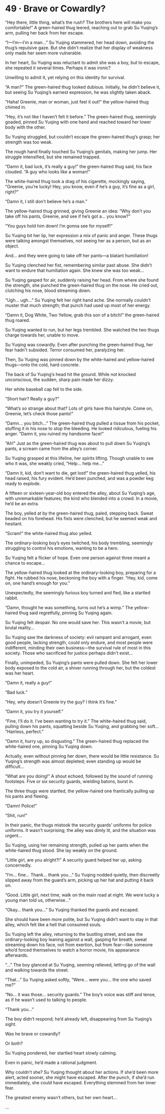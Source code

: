 # 49 · Brave or Cowardly?

“Hey there, little thing, what’s the rush? The brothers here will make you comfortable!”  A green-haired thug leered, reaching out to grab Su Yuqing’s arm, pulling her back from her escape.

“I—I’m—I’m a man…” Su Yuqing stammered, her head down, avoiding the thug’s repulsive gaze.  But she didn’t realize that her display of weakness only made her seem more vulnerable.

In her heart, Su Yuqing was reluctant to admit she was a boy, but to escape, she repeated it several times.  Perhaps it was ironic?

Unwilling to admit it, yet relying on this identity for survival.

“A man?” The green-haired thug looked dubious. Initially, he didn’t believe it, but seeing Su Yuqing’s earnest expression, he was slightly taken aback.

“Haha! Greenie, man or woman, just feel it out!” the yellow-haired thug chimed in.

“Hey, it’s not like I haven’t felt it before.”  The green-haired thug, seemingly goaded, pinned Su Yuqing with one hand and reached toward her lower body with the other.

Su Yuqing struggled, but couldn’t escape the green-haired thug’s grasp; her strength was too weak.

The rough hand finally touched Su Yuqing’s genitals, making her jump.  Her struggle intensified, but she remained trapped.

“Damn it, bad luck, it’s really a guy!” the green-haired thug said, his face clouded. “A guy who looks like a woman!”

The white-haired thug took a drag of his cigarette, mockingly saying, “Greenie, you’re lucky!  Hey, you know, even if he’s a guy, it’s fine as a girl, right?”

“Damn it, I still don’t believe he’s a man.”

The yellow-haired thug grinned, giving Greenie an idea: “Why don’t you take off his pants, Greenie, and see if he’s got a… you know?”

“You guys hold him down! I’m gonna see for myself!”

Su Yuqing bit her lip, her expression a mix of panic and anger.  These thugs were talking amongst themselves, not seeing her as a person, but as an object.

And… and they were going to take off her pants—a blatant humiliation!

Su Yuqing clenched her fist, remembering similar past abuse.  She didn’t want to endure that humiliation again.  She knew she was too weak…

Su Yuqing gasped for air, suddenly raising her head.  From where she found the strength, she punched the green-haired thug on the nose.  He cried out, clutching his nose, blood streaming down.

“Ugh… ugh…” Su Yuqing felt her right hand ache. She normally couldn’t muster that much strength; that punch had used up most of her energy.

“Damn it, Dog White, Two Yellow, grab this son of a bitch!” the green-haired thug roared.

Su Yuqing wanted to run, but her legs trembled.  She watched the two thugs charge towards her, unable to move.

Su Yuqing was cowardly.  Even after punching the green-haired thug, her fear hadn't subsided.  Terror consumed her, paralyzing her.

Then, Su Yuqing was pinned down by the white-haired and yellow-haired thugs—onto the cold, hard concrete.

The back of Su Yuqing’s head hit the ground.  While not knocked unconscious, the sudden, sharp pain made her dizzy.

Her white baseball cap fell to the side.

“Short hair? Really a guy?”

“What’s so strange about that?  Lots of girls have this hairstyle.  Come on, Greenie, let’s check those pants!”

“Damn… you bitch…” The green-haired thug pulled a tissue from his pocket, stuffing it in his nose to stop the bleeding.  He looked ridiculous, fueling his anger.  “Damn it, you ruined my handsome face!”

“Ah!” Just as the green-haired thug was about to pull down Su Yuqing’s pants, a scream came from the alley’s corner.

Su Yuqing grasped at this lifeline, her spirits lifting.  Though unable to see who it was, she weakly cried, “Help… help me…”

“Damn it, kid, don’t want to die, get lost!” the green-haired thug yelled, his head raised, his fury evident.  He’d been punched, and was a powder keg ready to explode.

A fifteen or sixteen-year-old boy entered the alley, about Su Yuqing’s age, with unremarkable features; the kind who blended into a crowd.  In a movie, he’d be an extra.

The boy, yelled at by the green-haired thug, paled, stepping back.  Sweat beaded on his forehead.  His fists were clenched, but he seemed weak and hesitant.

“Scram!” the white-haired thug also yelled.

The ordinary-looking boy’s eyes twitched, his body trembling, seemingly struggling to control his emotions, wanting to be a hero.

Su Yuqing felt a flicker of hope.  Even one person against three meant a chance to escape…

The yellow-haired thug looked at the ordinary-looking boy, preparing for a fight.  He rubbed his nose, beckoning the boy with a finger.  “Hey, kid, come on, one hand’s enough for you.”

Unexpectedly, the seemingly furious boy turned and fled, like a startled rabbit.

“Damn, thought he was something, turns out he’s a wimp.”  The yellow-haired thug said regretfully, pinning Su Yuqing again.

Su Yuqing felt despair. No one would save her. This wasn't a movie, but brutal reality…

Su Yuqing saw the darkness of society:  evil rampant and arrogant, even good people, lacking strength, could only endure, and most people were indifferent, minding their own business—the survival rule of most in this society.  Those who sacrificed for justice perhaps didn't exist…

Finally, unimpeded, Su Yuqing’s pants were pulled down.  She felt her lower body exposed to the cold air, a shiver running through her, but the coldest was her heart.

“Damn it, really a guy!”

“Bad luck.”

“Hey, why doesn’t Greenie try the guy? I think it’s fine.”

“Damn it, you try it yourself.”

“Fine, I’ll do it.  I’ve been wanting to try it.”  The white-haired thug said, pulling down his pants, squatting beside Su Yuqing, and grabbing her soft… “Hairless, perfect.”

“Damn it, hurry up, so disgusting.”  The green-haired thug replaced the white-haired one, pinning Su Yuqing down.

Actually, even without pinning her down, there would be little resistance. Su Yuqing’s strength was almost depleted; even standing up would be difficult…

“What are you doing!” A shout echoed, followed by the sound of running footsteps. Five or six security guards, wielding batons, burst in.

The three thugs were startled, the yellow-haired one frantically pulling up his pants and fleeing.

“Damn!  Police!”

“Shit, run!”

In their panic, the thugs mistook the security guards’ uniforms for police uniforms.  It wasn’t surprising; the alley was dimly lit, and the situation was urgent…

Su Yuqing, using her remaining strength, pulled up her pants when the white-haired thug stood.  She lay weakly on the ground.

“Little girl, are you alright?!” A security guard helped her up, asking concernedly.

“I’m… fine… Thank… thank you…” Su Yuqing nodded quietly, then discreetly slipped away from the guard’s arm, picking up her hat and putting it back on.

“Good. Little girl, next time, walk on the main road at night.  We were lucky a young man told us, otherwise…”

“Okay… thank you…” Su Yuqing thanked the guards and escaped.

She should have been more polite, but Su Yuqing didn’t want to stay in that alley, which felt like a hell that consumed souls.

Su Yuqing left the alley, returning to the bustling street, and saw the ordinary-looking boy leaning against a wall, gasping for breath, sweat streaming down his face, not from exertion, but from fear—like someone who’d forced themselves to watch a horror movie, his appearance afterwards.

“…” The boy glanced at Su Yuqing, seeming relieved, letting go of the wall and walking towards the street.

“That…” Su Yuqing asked softly, “Were… were you… the one who saved me?”

“No… it was those… security guards.” The boy’s voice was stiff and tense, as if he wasn’t used to talking to people.

“Thank you…”

The boy didn’t respond; he’d already left, disappearing from Su Yuqing’s sight.

Was he brave or cowardly?

Or both?

Su Yuqing pondered, her startled heart slowly calming.

Even in panic, he’d made a rational judgment.

Why couldn’t she? Su Yuqing thought about her actions.  If she’d been more alert, acted sooner, she might have escaped.  After the punch, if she’d run immediately, she could have escaped. Everything stemmed from her inner fear.

The greatest enemy wasn’t others, but her own heart…


…

